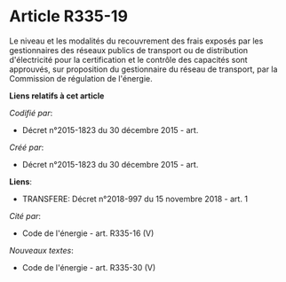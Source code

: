 # Article R335-19

Le niveau et les modalités du recouvrement des frais exposés par les gestionnaires des réseaux publics de transport ou de
distribution d'électricité pour la certification et le contrôle des capacités sont approuvés, sur proposition du gestionnaire
du réseau de transport, par la Commission de régulation de l'énergie.

**Liens relatifs à cet article**

_Codifié par_:

  - Décret n°2015-1823 du 30 décembre 2015 - art.

_Créé par_:

  - Décret n°2015-1823 du 30 décembre 2015 - art.

**Liens**:

  - TRANSFERE: Décret n°2018-997 du 15 novembre 2018 - art. 1

_Cité par_:

  - Code de l'énergie - art. R335-16 (V)

_Nouveaux textes_:

  - Code de l'énergie - art. R335-30 (V)
